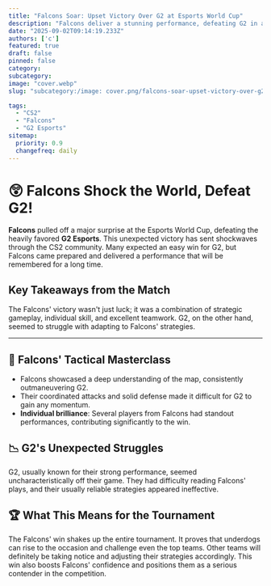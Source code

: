 ```yaml
---
title: "Falcons Soar: Upset Victory Over G2 at Esports World Cup"
description: "Falcons deliver a stunning performance, defeating G2 in a major Esports World Cup upset."
date: "2025-09-02T09:14:19.233Z"
authors: ['c']
featured: true
draft: false
pinned: false
category:
subcategory:
image: "cover.webp"
slug: "subcategory:/image: cover.png/falcons-soar-upset-victory-over-g2-at-esports-world-cup"

tags:
  - "CS2"
  - "Falcons"
  - "G2 Esports"
sitemap:
  priority: 0.9
  changefreq: daily
---
```


# 😲 Falcons Shock the World, Defeat G2!

**Falcons** pulled off a major surprise at the Esports World Cup, defeating the heavily favored **G2 Esports**. This unexpected victory has sent shockwaves through the CS2 community. Many expected an easy win for G2, but Falcons came prepared and delivered a performance that will be remembered for a long time.

## Key Takeaways from the Match

The Falcons' victory wasn't just luck; it was a combination of strategic gameplay, individual skill, and excellent teamwork. G2, on the other hand, seemed to struggle with adapting to Falcons' strategies.

---

## 🤔 Falcons' Tactical Masterclass

*   Falcons showcased a deep understanding of the map, consistently outmaneuvering G2.
*   Their coordinated attacks and solid defense made it difficult for G2 to gain any momentum.
*   **Individual brilliance**: Several players from Falcons had standout performances, contributing significantly to the win.

## 📉 G2's Unexpected Struggles

G2, usually known for their strong performance, seemed uncharacteristically off their game. They had difficulty reading Falcons' plays, and their usually reliable strategies appeared ineffective.

## 🏆 What This Means for the Tournament

The Falcons' win shakes up the entire tournament. It proves that underdogs can rise to the occasion and challenge even the top teams. Other teams will definitely be taking notice and adjusting their strategies accordingly. This win also boosts Falcons' confidence and positions them as a serious contender in the competition.